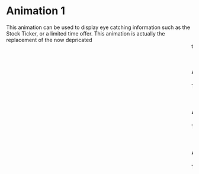 # Animation 1
This animation can be used to display eye catching information such as the Stock Ticker, or a limited time offer. This animation is actually the replacement of the now depricated <marquee> tag.
![Alt Text](https://github.com/REBEL-OSUDA/CSS-Animations/blob/main/Stock%20Ticker/Stock%20Ticker%20-%20Google%20Chrome%202024-10-22%2022-43-03.gif)

# Animation 2
This animation is most useful when you want to make the Website look more dynamic to the viewer, since the elements are appearing as the viewer scrolls, i.e. we give the control to the viewer. 
![Alt Text](https://github.com/REBEL-OSUDA/CSS-Animations/blob/main/On-View%20Animation/On-View%20Animation%20-%20Google%20Chrome%202024-10-30%2013-03-12.gif)

# Animation 3
This animation uses some out of the box proprties to make it look like the border is rotating.
![Alt Text](https://github.com/REBEL-OSUDA/CSS-Animations/blob/main/Border-infinite%20animation.gif)

# Animation 4
This project focuses on Parallax Scroll Animation, one of the most eye catchy animation. This animation can make even the simplest websites interesting to look at.
![Alt Text]()
